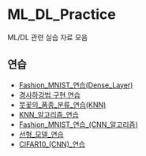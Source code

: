 # ML_DL_Practice
ML/DL 관련 실습 자료 모음

## 연습
- [Fashion_MNIST_연습(Dense_Layer)](./Fashion_MNIST_연습_(Dense_Layer).ipynb)
- [경사하강법 구현 연습](./경사_하강법_구현_실습(sklearn,_boston).ipynb)
- [붓꽃의_품종_분류_연습(KNN)](./붓꽃의_품종_분류_연습(KNN).ipynb)
- [KNN_알고리즘_연습](./KNN_알고리즘_연습.ipynb)
- [Fashion_MNIST_연습_(CNN_알고리즘)](./Fashion_MNIST_연습_(CNN_알고리즘).ipynb)
- [선형_모델_연습](./선형_모델_연습.ipynb)
- [CIFAR10_(CNN)_연습](./CIFAR10_(CNN)_연습.ipynb)
